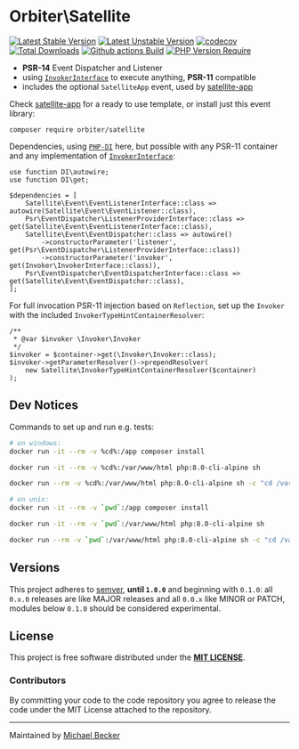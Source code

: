 # Orbiter\Satellite

[![Latest Stable Version](https://poser.pugx.org/orbiter/satellite/version.svg)](https://packagist.org/packages/orbiter/satellite)
[![Latest Unstable Version](https://poser.pugx.org/orbiter/satellite/v/unstable.svg)](https://packagist.org/packages/orbiter/satellite)
[![codecov](https://codecov.io/gh/bemit/satellite/branch/master/graph/badge.svg?token=N376EQ2T5O)](https://codecov.io/gh/bemit/satellite)
[![Total Downloads](https://poser.pugx.org/orbiter/satellite/downloads.svg)](https://packagist.org/packages/orbiter/satellite)
[![Github actions Build](https://github.com/bemit/satellite/actions/workflows/blank.yml/badge.svg)](https://github.com/bemit/satellite/actions)
[![PHP Version Require](http://poser.pugx.org/orbiter/satellite/require/php)](https://packagist.org/packages/orbiter/satellite)

- **PSR-14** Event Dispatcher and Listener
- using [`InvokerInterface`](https://github.com/PHP-DI/Invoker/blob/2.0.0/src/InvokerInterface.php) to execute anything, **PSR-11** compatible
- includes the optional `SatelliteApp` event, used by [satellite-app](https://github.com/bemit/satellite-app)

Check [satellite-app](https://github.com/bemit/satellite-app) for a ready to use template, or install just this event library:

```shell
composer require orbiter/satellite
```

Dependencies, using [`PHP-DI`](https://php-di.org/) here, but possible with any PSR-11 container and any implementation of [`InvokerInterface`](https://github.com/PHP-DI/Invoker):

```injectablephp
use function DI\autowire;
use function DI\get;

$dependencies = [
    Satellite\Event\EventListenerInterface::class => autowire(Satellite\Event\EventListener::class),
    Psr\EventDispatcher\ListenerProviderInterface::class => get(Satellite\Event\EventListenerInterface::class),
    Satellite\Event\EventDispatcher::class => autowire()
        ->constructorParameter('listener', get(Psr\EventDispatcher\ListenerProviderInterface::class))
        ->constructorParameter('invoker', get(Invoker\InvokerInterface::class)),
    Psr\EventDispatcher\EventDispatcherInterface::class => get(Satellite\Event\EventDispatcher::class),
];
```

For full invocation PSR-11 injection based on `Reflection`, set up the `Invoker` with the included `InvokerTypeHintContainerResolver`:

```injectablephp
/**
 * @var $invoker \Invoker\Invoker
 */
$invoker = $container->get(\Invoker\Invoker::class);
$invoker->getParameterResolver()->prependResolver(
    new Satellite\InvokerTypeHintContainerResolver($container)
);
```

## Dev Notices

Commands to set up and run e.g. tests:

```bash
# on windows:
docker run -it --rm -v %cd%:/app composer install

docker run -it --rm -v %cd%:/var/www/html php:8.0-cli-alpine sh

docker run --rm -v %cd%:/var/www/html php:8.0-cli-alpine sh -c "cd /var/www/html && ./vendor/bin/phpunit --testdox -c phpunit-ci.xml --bootstrap vendor/autoload.php"

# on unix:
docker run -it --rm -v `pwd`:/app composer install

docker run -it --rm -v `pwd`:/var/www/html php:8.0-cli-alpine sh

docker run --rm -v `pwd`:/var/www/html php:8.0-cli-alpine sh -c "cd /var/www/html && ./vendor/bin/phpunit --testdox -c phpunit-ci.xml --bootstrap vendor/autoload.php"
```

## Versions

This project adheres to [semver](https://semver.org/), **until `1.0.0`** and beginning with `0.1.0`: all `0.x.0` releases are like MAJOR releases and all `0.0.x` like MINOR or PATCH, modules below `0.1.0` should be considered experimental.

## License

This project is free software distributed under the [**MIT LICENSE**](LICENSE).

### Contributors

By committing your code to the code repository you agree to release the code under the MIT License attached to the repository.

***

Maintained by [Michael Becker](https://mlbr.xyz)
